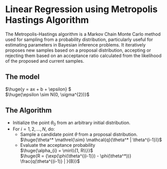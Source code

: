 # Linear Regression using Metropolis Hastings Algorithm

The Metropolis-Hastings algorithm is a Markov Chain Monte Carlo method used for sampling from a probability distribution, particularly useful for estimating parameters in Bayesian inference problems. It iteratively proposes new samples based on a proposal distribution, accepting or rejecting them based on an acceptance ratio calculated from the likelihood of the proposed and current samples.

## The model
$\huge{y = ax + b + \epsilon} $  
$\huge{\epsilon \sim N(0, \sigma^{2})}$ 

## The Algorithm
* Initialize the point $\theta_{0}$ from an arbitrary initial distribution.
* For $i = 1, 2, \ldots, N$, do:
  * Sample a candidate point $\theta$ from a proposal distribution.\
    $\huge{\theta^* \mathrel{\sim} \mathcal{q}(\theta^* | \theta^{i-1})}$
  * Evaluate the acceptance probability\
    $\huge{\alpha_{i} = \min\\{1, R\\}}$\
    $\huge{R = {\exp(\phi(\theta^{(i-1)}) - \phi(\theta^*))} \frac{q(\theta^{(i-1)} | }{B}}$

    





    

